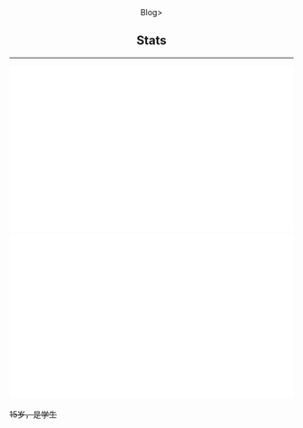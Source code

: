 <div style="text-align: center;">
 <a herf="https://xyz1024.top">Blog>
   <br>
  <h2>Stats</h2>
   <hr>
</div>

[![Top Langs](https://raw.githubusercontent.com/XYZ1024-alt/github-stats/cfaa88a246f747ec06c967d019c3e2dd4e10186b/generated/languages.svg)](https://github.com/jstrieb/github-stats)
[![Top Langs](https://raw.githubusercontent.com/XYZ1024-alt/github-stats/cfaa88a246f747ec06c967d019c3e2dd4e10186b/generated/overview.svg)](https://github.com/jstrieb/github-stats)

~~15岁，是学生~~
